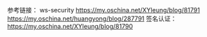 参考链接：
ws-security
https://my.oschina.net/XYleung/blog/81791
https://my.oschina.net/huangyong/blog/287791
签名认证：
https://my.oschina.net/XYleung/blog/81790
